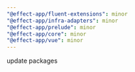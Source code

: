 ```yaml
---
"@effect-app/fluent-extensions": minor
"@effect-app/infra-adapters": minor
"@effect-app/prelude": minor
"@effect-app/core": minor
"@effect-app/vue": minor
---
```


update packages
